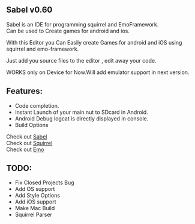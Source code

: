 ## Sabel v0.60

Sabel is an IDE for programming squirrel and EmoFramework.  
Can be used to Create games for android and ios.  

With this Editor you Can Easily create Games for android and iOS using squirrel and emo-framework.  

Just add you source files to the editor , edit away your code.  

WORKS only on Device for Now.Will add emulator support in next version.  
## Features:  
 * Code completion.  
 * Instant Launch of your main.nut to SDcard in Android.  
 * Android Debug logcat is directly displayed in console.   
 * Build Options  
  
Check out [Sabel](http://code.google.com/p/sabel-ide/)  
Check out [Squirrel](http://www.squirrel-lang.org)  
Check out [Emo](http://www.emo-framework.com)  

## TODO:
- Fix Closed Projects Bug  
- Add OS support  
- Add Style Options  
- Add iOS support  
- Make Mac Build  
- Squirrel Parser  